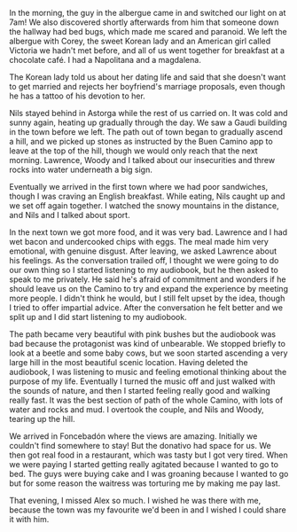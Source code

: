 In the morning, the guy in the albergue came in and switched our light on at 7am! We also discovered shortly afterwards from him that someone down the hallway had bed bugs, which made me scared and paranoid. We left the albergue with Corey, the sweet Korean lady and an American girl called Victoria we hadn't met before, and all of us went together for breakfast at a chocolate café. I had a Napolitana and a magdalena.

The Korean lady told us about her dating life and said that she doesn't want to get married and rejects her boyfriend's marriage proposals, even though he has a tattoo of his devotion to her.

Nils stayed behind in Astorga while the rest of us carried on. It was cold and sunny again, heating up gradually through the day. We saw a Gaudi building in the town before we left. The path out of town began to gradually ascend a hill, and we picked up stones as instructed by the Buen Camino app to leave at the top of the hill, though we would only reach that the next morning. Lawrence, Woody and I talked about our insecurities and threw rocks into water underneath a big sign.

Eventually we arrived in the first town where we had poor sandwiches, though I was craving an English breakfast. While eating, Nils caught up and we set off again together. I watched the snowy mountains in the distance, and Nils and I talked about sport.

In the next town we got more food, and it was very bad. Lawrence and I had wet bacon and undercooked chips with eggs. The meal made him very emotional, with genuine disgust. After leaving, we asked Lawrence about his feelings. As the conversation trailed off, I thought we were going to do our own thing so I started listening to my audiobook, but he then asked to speak to me privately. He said he's afraid of commitment and wonders if he should leave us on the Camino to try and expand the experience by meeting more people. I didn't think he would, but I still felt upset by the idea, though I tried to offer impartial advice. After the conversation he felt better and we split up and I did start listening to my audiobook.

The path became very beautiful with pink bushes but the audiobook was bad because the protagonist was kind of unbearable. We stopped briefly to look at a beetle and some baby cows, but we soon started ascending a very large hill in the most beautiful scenic location. Having deleted the audiobook, I was listening to music and feeling emotional thinking about the purpose of my life. Eventually I turned the music off and just walked with the sounds of nature, and then I started feeling really good and walking really fast. It was the best section of path of the whole Camino, with lots of water and rocks and mud. I overtook the couple, and Nils and Woody, tearing up the hill.

We arrived in Foncebadón where the views are amazing. Initially we couldn't find somewhere to stay! But the donativo had space for us. We then got real food in a restaurant, which was tasty but I got very tired. When we were paying I started getting really agitated because I wanted to go to bed. The guys were buying cake and I was groaning because I wanted to go but for some reason the waitress was torturing me by making me pay last.

That evening, I missed Alex so much. I wished he was there with me, because the town was my favourite we'd been in and I wished I could share it with him.
